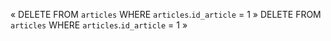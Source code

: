 « DELETE FROM `articles` WHERE `articles`.`id_article` = 1 »
 DELETE FROM `articles` WHERE `articles`.`id_article` = 1 »

 <?php

function suppArticle(){
    if($pdo = pdo){
        
    }
qtestockesecu